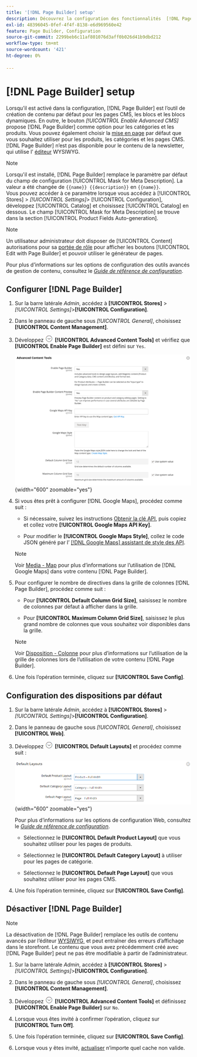 ```yaml
---
title: '[!DNL Page Builder] setup'
description: Découvrez la configuration des fonctionnalités  [!DNL Page Builder] dans Admin pour Adobe Commerce et Magento Open Source.
exl-id: 48396045-0fef-4f4f-8138-e6d969560e42
feature: Page Builder, Configuration
source-git-commit: 2299beb6c11af801076d3aff0b026d41b9dbd212
workflow-type: tm+mt
source-wordcount: '421'
ht-degree: 0%

---
```


# [!DNL Page Builder] setup

Lorsqu’il est activé dans la configuration, [!DNL Page Builder] est l’outil de création de contenu par défaut pour les pages CMS, les blocs et les blocs dynamiques. En outre, le bouton _[!UICONTROL Enable Advanced CMS]_&#x200B;propose [!DNL Page Builder] comme option pour les catégories et les produits. Vous pouvez également choisir la [mise en page](../content-design/page-layout.md) par défaut que vous souhaitez utiliser pour les produits, les catégories et les pages CMS. [!DNL Page Builder] n’est pas disponible pour le contenu de la newsletter, qui utilise l’ [éditeur](../content-design/editor.md) WYSIWYG.

>[!NOTE]
>
>Lorsqu&#39;il est installé, [!DNL Page Builder] remplace le paramètre par défaut du champ de configuration [!UICONTROL Mask for Meta Description]. La valeur a été changée de `{{name}} {{description}}` en `{{name}}`.
><br>
>Vous pouvez accéder à ce paramètre lorsque vous accédez à [!UICONTROL Stores] > _[!UICONTROL Settings]_> [!UICONTROL Configuration], développez [!UICONTROL Catalog] et choisissez [!UICONTROL Catalog] en dessous. Le champ [!UICONTROL Mask for Meta Description] se trouve dans la section [!UICONTROL Product Fields Auto-generation].

>[!NOTE]
>
>Un utilisateur administrateur doit disposer de [!UICONTROL Content] autorisations pour sa [portée de rôle](../systems/permissions-user-roles.md) pour afficher les boutons [!UICONTROL Edit with Page Builder] et pouvoir utiliser le générateur de pages.

Pour plus d’informations sur les options de configuration des outils avancés de gestion de contenu, consultez le [_Guide de référence de configuration_](../configuration-reference/general/content-management.md).

## Configurer [!DNL Page Builder]

1. Sur la barre latérale _Admin_, accédez à **[!UICONTROL Stores]** > _[!UICONTROL Settings]_>**[!UICONTROL Configuration]**.

1. Dans le panneau de gauche sous _[!UICONTROL General]_, choisissez **[!UICONTROL Content Management]**.

1. Développez ![&#x200B; Développeur de sélecteur &#x200B;](../assets/icon-display-expand.png) **[!UICONTROL Advanced Content Tools]** et vérifiez que **[!UICONTROL Enable Page Builder]** est défini sur `Yes`.

   ![Outils de contenu avancé](../configuration-reference/general/assets/content-management-advanced-content-tools.png){width="600" zoomable="yes"}

1. Si vous êtes prêt à configurer [!DNL Google Maps], procédez comme suit :

   - Si nécessaire, suivez les instructions [Obtenir la clé API][1], puis copiez et collez votre **[!UICONTROL Google Maps API Key]**.

   - Pour modifier le **[!UICONTROL Google Maps Style]**, collez le code JSON généré par l’ [[!DNL Google Maps] assistant de style des API][2].

   >[!NOTE]
   >
   >Voir [Media - Map](map.md) pour plus d’informations sur l’utilisation de [!DNL Google Maps] dans votre contenu [!DNL Page Builder].

1. Pour configurer le nombre de directives dans la grille de colonnes [!DNL Page Builder], procédez comme suit :

   - Pour **[!UICONTROL Default Column Grid Size]**, saisissez le nombre de colonnes par défaut à afficher dans la grille.

   - Pour **[!UICONTROL Maximum Column Grid Size]**, saisissez le plus grand nombre de colonnes que vous souhaitez voir disponibles dans la grille.

   >[!NOTE]
   >
   >Voir [Disposition - Colonne](column.md) pour plus d’informations sur l’utilisation de la grille de colonnes lors de l’utilisation de votre contenu [!DNL Page Builder].

1. Une fois l’opération terminée, cliquez sur **[!UICONTROL Save Config]**.

## Configuration des dispositions par défaut

1. Sur la barre latérale _Admin_, accédez à **[!UICONTROL Stores]** > _[!UICONTROL Settings]_>**[!UICONTROL Configuration]**.

1. Dans le panneau de gauche sous _[!UICONTROL General]_, choisissez **[!UICONTROL Web]**.

1. Développez ![Sélecteur d’extension](../assets/icon-display-expand.png) **[!UICONTROL Default Layouts]** et procédez comme suit :

   ![Disposition par défaut](../configuration-reference/general/assets/web-default-layouts.png){width="600" zoomable="yes"}

   Pour plus d’informations sur les options de configuration Web, consultez le [_Guide de référence de configuration_](../configuration-reference/general/web.md#default-layouts).

   - Sélectionnez le **[!UICONTROL Default Product Layout]** que vous souhaitez utiliser pour les pages de produits.

   - Sélectionnez le **[!UICONTROL Default Category Layout]** à utiliser pour les pages de catégorie.

   - Sélectionnez le **[!UICONTROL Default Page Layout]** que vous souhaitez utiliser pour les pages CMS.

1. Une fois l’opération terminée, cliquez sur **[!UICONTROL Save Config]**.

## Désactiver [!DNL Page Builder]

>[!NOTE]
>
>La désactivation de [!DNL Page Builder] remplace les outils de contenu avancés par l’éditeur [&#x200B; WYSIWYG &#x200B;](../content-design/editor.md) et peut entraîner des erreurs d’affichage dans le storefront. Le contenu que vous avez précédemment créé avec [!DNL Page Builder] peut ne pas être modifiable à partir de l’administrateur.

1. Sur la barre latérale _Admin_, accédez à **[!UICONTROL Stores]** > _[!UICONTROL Settings]_>**[!UICONTROL Configuration]**.

1. Dans le panneau de gauche sous _[!UICONTROL General]_, choisissez **[!UICONTROL Content Management]**.

1. Développez ![&#x200B; Développeur de sélecteur &#x200B;](../assets/icon-display-expand.png) **[!UICONTROL Advanced Content Tools]** et définissez **[!UICONTROL Enable Page Builder]** sur `No`.

1. Lorsque vous êtes invité à confirmer l’opération, cliquez sur **[!UICONTROL Turn Off]**.

1. Une fois l’opération terminée, cliquez sur **[!UICONTROL Save Config]**.

1. Lorsque vous y êtes invité, [actualiser](../systems/cache-management.md) n’importe quel cache non valide.

[1]: https://developers.google.com/maps/documentation/javascript/get-api-key
[2]: https://mapstyle.withgoogle.com/

